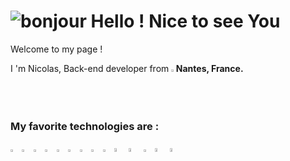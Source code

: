 # ![bonjour](https://user-images.githubusercontent.com/91179295/164259751-403554ed-db2b-4a49-a507-926a8910d664.gif) Hello ! Nice to see You
Welcome to my page !
<p>
I 'm Nicolas, Back-end developer from <img width="1.5%" src="https://user-images.githubusercontent.com/91179295/164263265-b3a8ea3e-9314-4cb7-8dfc-400cd8b60b6a.png"><b>Nantes, France<b>.
</p>
  <h3>My favorite technologies are :</h3>
 <p>
<img width="3%" src="https://user-images.githubusercontent.com/91179295/164268629-b911879f-6d90-409f-b3ae-25f830de2f5f.png">
<img width="3%" src="https://user-images.githubusercontent.com/91179295/164266579-062330f5-137d-4f73-8892-c20429b1456f.png">
<img width="3%" src="https://user-images.githubusercontent.com/91179295/164266668-f7aff035-eff4-4c08-9c9d-47b37bd335be.png">
<img width="3%" src="https://user-images.githubusercontent.com/91179295/164265959-4a53d1e1-2bbe-4e86-adc4-f633bcf345f8.png">
<img width="3%" src="https://user-images.githubusercontent.com/91179295/164266044-6d359b71-2b6c-4dcb-8c64-41b3602c6d4d.png">
<img width="3%" src="https://user-images.githubusercontent.com/91179295/164266155-856c54b9-9317-4fdd-ada4-f56e1b801dff.png">
<img width="3%" src="https://user-images.githubusercontent.com/91179295/164269081-77a872f7-8980-4412-bd80-ad53e9a63e3f.png">
<img width="3%" src="https://user-images.githubusercontent.com/91179295/164269205-e8dfb29c-5a64-4fd5-8a8e-c6ca9a2e2be2.png">
<img width="3%" src="https://user-images.githubusercontent.com/91179295/164269315-98b912be-091f-43af-b3ee-60ceb31c5749.png">
<img width="4%" src="https://user-images.githubusercontent.com/91179295/164269386-930ee58c-ce2d-4def-ab0c-e2b90dd494a5.png">
<img width="4%" src="https://user-images.githubusercontent.com/91179295/164269767-85710a94-5912-4231-924b-81274440bbd5.png">
<img width="3%" src="https://user-images.githubusercontent.com/91179295/164269871-933e92ee-63a2-4b52-9da6-b10b15c70300.png">
<img width="4%" src="https://user-images.githubusercontent.com/91179295/164270164-70e2a8db-9757-4ff7-be22-8db80c123eae.png">
<img width="4%" src="https://user-images.githubusercontent.com/91179295/164270296-b3d14573-527c-44e9-8376-dc6e44a00170.png">
<p>
  





